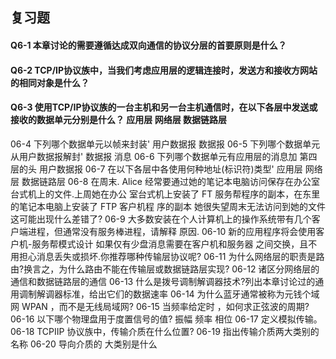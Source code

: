 ## 复习题
#### Q6-1 本章讨论的需要遵循达成双向通信的协议分层的首要原则是什么？


#### Q6-2 TCP/IP协议族中，当我们考虑应用层的逻辑连接时，发送方和接收方网站的相同对象是什么？


#### Q6-3 使用TCP/IP协议族的一台主机和另一台主机通信时，在以下各层中发送或接收的数据单元分别是什么？   应用层    网络层    数据链路层
06-4 下列哪个数据单元以帧来封装'
用户数据报 数据报
06-5 下列哪个数据单元从用户数据报解封'
数据报 消息
06-6 下列哪个数据单元有应用层的消息加 第四层的头
用户数据报
06-7 在以下各层中各使用何种地址(标识符)类型'
应用层 网络层 数据链路层
06-8 在周末. Alice 经常要通过她的笔记本电脑访问保存在办公室台式机上的文件.上周她在办公
室台式机上安装了 FT 服务帮程序的副本，在东里的笔记本电脑上安装了 FTP 客户机程
序的副本 她很失望周末无法访问到她的文件 这可能出现什么差错了?
06-9 大多数安装在个人计算机上的操作系统带有几个客户端进程，但通常没有服务棒进程，请解释
原因.
06-10 新的应用程序将会使用客户机-服务帮模式设计 如果仅有少盘消息需要在客户机和服务器
之间交换，且不用担心消息丢失或损坏.你推荐哪种传输层协议呢?
06-11 为什么网络层的职责是路由?换言之，为什么路由不能在传输层或数据链路层实现?
06-12 诸区分网络层的通信和数据链路层的通信
06-13 什么是拨号调制解调器技术?列出本章讨论过的通用调制解调器标准，给出它们的数据速率
06-14 为什么蓝牙通常被称为元钱个域网 WPAN ，而不是无线局域网?
06-15 当频率给定时 ，如何求正弦波的周期?
06-16 以下哪个物理盘用于度置信号的值?
振幅 频率 相位
06-17 定义模拟传输。
06-18 TCPIIP 协议族中，传输介质在什么位置?
06-19 指出传输介质两大类别的名称
06-20 导向介质的 大类别是什么
